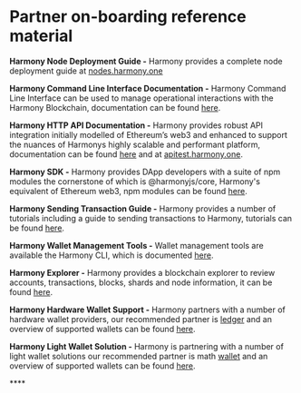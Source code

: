 # Partner on-boarding reference material

**Harmony Node Deployment Guide -** Harmony provides a complete node deployment guide at [nodes.harmony.one](https://nodes.harmony.one/)

**Harmony Command Line Interface Documentation -** Harmony Command Line Interface can be used to manage operational interactions with the Harmony Blockchain, documentation can be found [here](../../../archived-obsolete/harmony-docs-archives/using-the-harmony-cli-tool/).

**Harmony HTTP API Documentation -** Harmony provides robust API integration initially modelled of Ethereum’s web3 and enhanced to support the nuances of Harmonys highly scalable and performant platform, documentation can be found [here](../../api/methods/) and at [apitest.harmony.one](https://apitest.harmony.one/).

**Harmony SDK -** Harmony provides DApp developers with a suite of npm modules the cornerstone of which is @harmonyjs/core, Harmony's equivalent of Ethereum web3, npm modules can be found [here](https://www.npmjs.com/search?q=%40harmony-js).

**Harmony Sending Transaction Guide -** Harmony provides a number of tutorials including a guide to sending transactions to Harmony, tutorials can be found [here](../../../archived-obsolete/harmony-docs-archives/using-the-harmony-cli-tool/creating-sending-transactions.md).

**Harmony Wallet Management Tools -** Wallet management tools are available the Harmony CLI, which is documented [here](../../../archived-obsolete/harmony-docs-archives/using-the-harmony-cli-tool/).

**Harmony Explorer -** Harmony provides a blockchain explorer to review accounts, transactions, blocks, shards and node information, it can be found [here](https://explorer.harmony.one/#/).

**Harmony Hardware Wallet Support -** Harmony partners with a number of hardware wallet providers, our recommended partner is [ledger](https://www.ledger.com/) and an overview of supported wallets can be found [here](../../../archived-obsolete/harmony-docs-archives/wallets/).

**Harmony Light Wallet Solution -** Harmony is partnering with a number of light wallet solutions our recommended partner is math [wallet](https://www.mathwallet.org/en/) and an overview of supported wallets can be found [here](../../../archived-obsolete/harmony-docs-archives/wallets/).

\*\*\*\*

